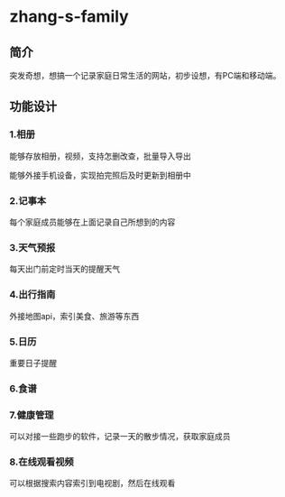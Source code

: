 # zhang-s-family

## 简介

突发奇想，想搞一个记录家庭日常生活的网站，初步设想，有PC端和移动端。

## 功能设计

### 1.相册

能够存放相册，视频，支持怎删改查，批量导入导出

能够外接手机设备，实现拍完照后及时更新到相册中

### 2.记事本

每个家庭成员能够在上面记录自己所想到的内容

### 3.天气预报

每天出门前定时当天的提醒天气

### 4.出行指南

外接地图api，索引美食、旅游等东西

### 5.日历

重要日子提醒

### 6.食谱

### 7.健康管理

可以对接一些跑步的软件，记录一天的散步情况，获取家庭成员

### 8.在线观看视频

可以根据搜索内容索引到电视剧，然后在线观看